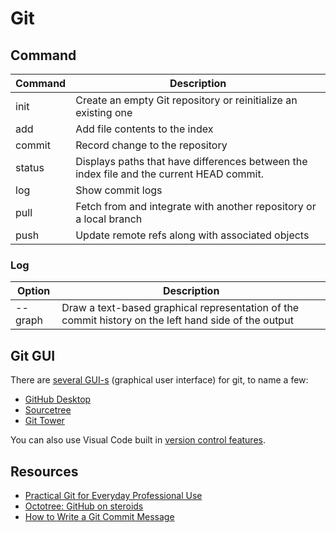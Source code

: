 # Git

## Command

| Command | Description                                                                              |
| :------ | ---------------------------------------------------------------------------------------- |
| init    | Create an empty Git repository or reinitialize an existing one                           |
| add     | Add file contents to the index                                                           |
| commit  | Record change to the repository                                                          |
| status  | Displays paths that have differences between the index file and the current HEAD commit. |
| log     | Show commit logs                                                                         |
| pull    | Fetch from and integrate with another repository or a local branch                       |
| push    | Update remote refs along with associated objects                                         |

### Log

| Option | Description                                                                                             |
|--------|---------------------------------------------------------------------------------------------------------|
| --graph| Draw a text-based graphical representation of the commit history on the left hand side of the output    |

## Git GUI

There are [several GUI-s](https://git-scm.com/downloads/guis) (graphical user interface) for git, to name a few:

* [GitHub Desktop](https://desktop.github.com/)
* [Sourcetree](https://www.sourcetreeapp.com/)
* [Git Tower](https://www.git-tower.com/)

You can also use Visual Code built in [version control features](https://code.visualstudio.com/Docs/editor/versioncontrol).

## Resources

* [Practical Git for Everyday Professional Use](https://egghead.io/courses/practical-git-for-everyday-professional-use)
* [Octotree: GitHub on steroids](https://www.octotree.io/)
* [How to Write a Git Commit Message](https://chris.beams.io/posts/git-commit/)
